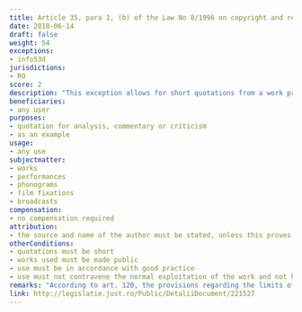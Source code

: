 ```yaml
---
title: Article 35, para 1, (b) of the Law No 8/1996 on copyright and related rights"
date: 2018-06-14
draft: false
weight: 54
exceptions:
- info53d
jurisdictions:
- RO
score: 2
description: "This exception allows for short quotations from a work previously made public for the purpose of analysis, commentary or criticism or as an example, insofar as their use justifies the length of the quotation." 
beneficiaries:
- any user
purposes: 
- quotation for analysis, commentary or criticism 
- as an example
usage:
- any use
subjectmatter:
- works
- performances
- phonograms
- film fixations
- broadcasts
compensation:
- no compensation required
attribution: 
- the source and name of the author must be stated, unless this proves impossible; in the case of works of plastic, photographic or architectural art, the place where the original is located must also be mentioned
otherConditions: 
- quotations must be short
- works used must be made public
- use must be in accordance with good practice
- use must not contravene the normal exploitation of the work and not harm the author
remarks: "According to art. 120, the provisions regarding the limits of copyright also apply accordingly to related rights. Under art. 134 they apply by analogy to broadcasting organizations."
link: http://legislatie.just.ro/Public/DetaliiDocument/221527
---
```

